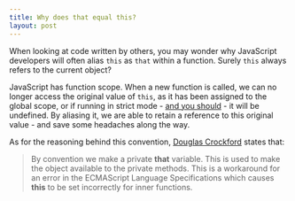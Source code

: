 ```yaml
---
title: Why does that equal this?
layout: post
---
```


When looking at code written by others, you may wonder why JavaScript developers will often alias `this` as `that` within a function. Surely `this` always refers to the current object?

JavaScript has function scope. When a new function is called, we can no longer access the original value of `this`, as it has been assigned to the global scope, or if running in strict mode - [and you should](http://www.nczonline.net/blog/2012/03/13/its-time-to-start-using-javascript-strict-mode/) - it will be undefined.
By aliasing it, we are able to retain a reference to this original value - and save some headaches along the way. 

As for the reasoning behind this convention, [Douglas Crockford](http://www.crockford.com/javascript/private.html) states that:

> By convention we make a private **that** variable. This is used to make the object available to the private methods. This is a workaround for an error in the ECMAScript Language Specifications which causes **this** to be set incorrectly for inner functions.